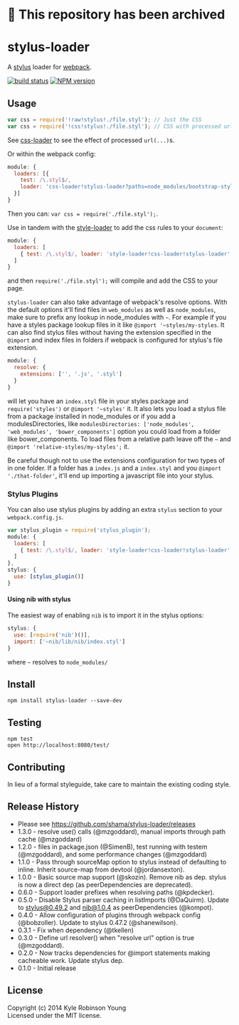 # 🚫 This repository has been archived

# stylus-loader
A [stylus](http://learnboost.github.io/stylus/) loader for [webpack](https://github.com/webpack/webpack).

[![build status](https://secure.travis-ci.org/shama/stylus-loader.svg)](https://travis-ci.org/shama/stylus-loader)
[![NPM version](https://badge.fury.io/js/stylus-loader.svg)](https://badge.fury.io/js/stylus-loader)

## Usage

```js
var css = require('!raw!stylus!./file.styl'); // Just the CSS
var css = require('!css!stylus!./file.styl'); // CSS with processed url(...)s
```

See [css-loader](https://github.com/webpack/css-loader) to see the effect of processed `url(...)`s.

Or within the webpack config:

```js
module: {
  loaders: [{
    test: /\.styl$/,
    loader: 'css-loader!stylus-loader?paths=node_modules/bootstrap-stylus/stylus/'
  }]
}
```

Then you can: `var css = require('./file.styl');`.

Use in tandem with the [style-loader](https://github.com/webpack/style-loader) to add the css rules to your `document`:

```js
module: {
  loaders: [
    { test: /\.styl$/, loader: 'style-loader!css-loader!stylus-loader' }
  ]
}
```

and then `require('./file.styl');` will compile and add the CSS to your page.

`stylus-loader` can also take advantage of webpack's resolve options. With the default options it'll find files in `web_modules` as well as `node_modules`, make sure to prefix any lookup in node_modules with `~`. For example if you have a styles package lookup files in it like `@import '~styles/my-styles`. It can also find stylus files without having the extension specified in the `@import` and index files in folders if webpack is configured for stylus's file extension.

```js
module: {
  resolve: {
    extensions: ['', '.js', '.styl']
  }
}
```

will let you have an `index.styl` file in your styles package and `require('styles')` or `@import '~styles'` it. It also lets you load a stylus file from a package installed in node_modules or if you add a modulesDirectories, like `modulesDirectories: ['node_modules', 'web_modules', 'bower_components']` option you could load from a folder like bower_components. To load files from a relative path leave off the `~` and `@import 'relative-styles/my-styles';` it.

Be careful though not to use the extensions configuration for two types of in one folder. If a folder has a `index.js` and a `index.styl` and you `@import './that-folder'`, it'll end up importing a javascript file into your stylus.

### Stylus Plugins

You can also use stylus plugins by adding an extra `stylus` section to your `webpack.config.js`.

```js
var stylus_plugin = require('stylus_plugin');
module: {
  loaders: [
    { test: /\.styl$/, loader: 'style-loader!css-loader!stylus-loader' }
  ]
},
stylus: {
  use: [stylus_plugin()]
}
```

#### Using nib with stylus

The easiest way of enabling `nib` is to import it in the stylus options:

```js
stylus: {
  use: [require('nib')()],
  import: ['~nib/lib/nib/index.styl']
}
```

where `~` resolves to `node_modules/`

## Install

`npm install stylus-loader --save-dev`

## Testing

```
npm test
open http://localhost:8080/test/
```


## Contributing
In lieu of a formal styleguide, take care to maintain the existing coding style.

## Release History
* Please see https://github.com/shama/stylus-loader/releases
* 1.3.0 - resolve use() calls (@mzgoddard), manual imports through path cache (@mzgoddard)
* 1.2.0 - files in package.json (@SimenB), test running with testem (@mzgoddard), and some performance changes (@mzgoddard)
* 1.1.0 - Pass through sourceMap option to stylus instead of defaulting to inline. Inherit source-map from devtool (@jordansexton).
* 1.0.0 - Basic source map support (@skozin). Remove nib as dep. stylus is now a direct dep (as peerDependencies are deprecated).
* 0.6.0 - Support loader prefixes when resolving paths (@kpdecker).
* 0.5.0 - Disable Stylus parser caching in listImports (@DaQuirm). Update to stylus@0.49.2 and nib@1.0.4 as peerDependencies (@kompot).
* 0.4.0 - Allow configuration of plugins through webpack config (@bobzoller). Update to stylus 0.47.2 (@shanewilson).
* 0.3.1 - Fix when dependency (@tkellen)
* 0.3.0 - Define url resolver() when "resolve url" option is true (@mzgoddard).
* 0.2.0 - Now tracks dependencies for @import statements making cacheable work. Update stylus dep.
* 0.1.0 - Initial release

## License
Copyright (c) 2014 Kyle Robinson Young  
Licensed under the MIT license.
